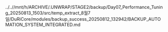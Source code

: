 ../..//mnt/h/ARCHIVE/.UNWRAP/STAGE2/backup/Day07_Performance_Tuning_20250813_1503/src/temp_extract_8월7일/DuRiCore/modules/backup_success_20250812_132942/BACKUP_AUTOMATION_SYSTEM_INTEGRATED.md